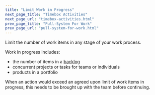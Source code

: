```yaml
---
title: "Limit Work in Progress"
next_page_title: "Timebox Activities"
next_page_url: "timebox-activities.html"
prev_page_title: "Pull-System For Work"
prev_page_url: "pull-system-for-work.html"
---
```



<div class="card summary"><div class="card-body">Limit the number of work items in any stage of your work process.
</div></div>

Work in progress includes:

-   the number of items in a <a href="glossary.html#entry-backlog" class="glossary-tooltip" data-toggle="tooltip" title="Backlog: A list of (often prioritized) uncompleted work items (typically a deliverable, requirement or a driver) that need to be addressed.">backlog</a>
-   concurrent projects or tasks for teams or individuals
-   products in a portfolio

When an action would exceed an agreed upon limit of work items in progress, this needs to be brought up with the team before continuing.

